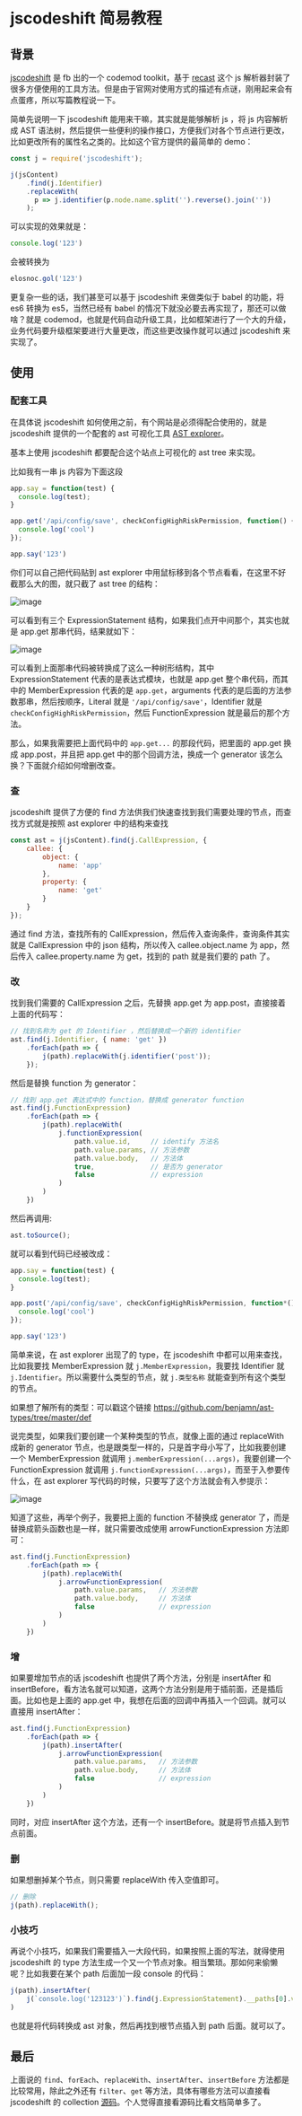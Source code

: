 # jscodeshift 简易教程

## 背景

[jscodeshift](https://github.com/facebook/jscodeshift) 是 fb 出的一个 codemod toolkit，基于 [recast](https://github.com/benjamn/recast) 这个 js 解析器封装了很多方便使用的工具方法。但是由于官网对使用方式的描述有点谜，刚用起来会有点蛋疼，所以写篇教程说一下。

简单先说明一下 jscodeshift 能用来干嘛，其实就是能够解析 js ，将 js 内容解析成 AST 语法树，然后提供一些便利的操作接口，方便我们对各个节点进行更改，比如更改所有的属性名之类的。比如这个官方提供的最简单的 demo：

```js
const j = require('jscodeshift');

j(jsContent)
    .find(j.Identifier)
    .replaceWith(
      p => j.identifier(p.node.name.split('').reverse().join(''))
    );
```
 
可以实现的效果就是：

```js
console.log('123')
```

会被转换为

```js
elosnoc.gol('123')
```


更复杂一些的话，我们甚至可以基于 jscodeshift 来做类似于 babel 的功能，将 es6 转换为 es5，当然已经有 babel 的情况下就没必要去再实现了，那还可以做啥？就是 codemod，也就是代码自动升级工具，比如框架进行了一个大的升级，业务代码要升级框架要进行大量更改，而这些更改操作就可以通过 jscodeshift 来实现了。


## 使用

### 配套工具

在具体说 jscodeshift 如何使用之前，有个网站是必须得配合使用的，就是 jscodeshift 提供的一个配套的 ast 可视化工具 [AST explorer](http://astexplorer.net/)。

基本上使用 jscodeshift 都要配合这个站点上可视化的 ast tree 来实现。

比如我有一串 js 内容为下面这段

```js
app.say = function(test) {
  console.log(test);
}

app.get('/api/config/save', checkConfigHighRiskPermission, function() {
  console.log('cool')
});

app.say('123')
```

你们可以自己把代码贴到 ast explorer 中用鼠标移到各个节点看看，在这里不好截那么大的图，就只截了 ast tree 的结构：

![image](https://user-images.githubusercontent.com/5856440/30771051-796321c0-a071-11e7-933a-7a90cee62f84.png)

可以看到有三个 ExpressionStatement 结构，如果我们点开中间那个，其实也就是 app.get 那串代码，结果就如下：

![image](https://user-images.githubusercontent.com/5856440/30770981-517c5fce-a070-11e7-8500-22b84645fe75.png)

可以看到上面那串代码被转换成了这么一种树形结构，其中 ExpressionStatement 代表的是表达式模块，也就是 app.get 整个串代码，而其中的 MemberExpression 代表的是 `app.get`，arguments 代表的是后面的方法参数那串，然后按顺序，Literal 就是 `'/api/config/save'`，Identifier 就是 `checkConfigHighRiskPermission`，然后 FunctionExpression 就是最后的那个方法。

那么，如果我需要把上面代码中的 `app.get...` 的那段代码，把里面的 app.get 换成 app.post，并且把 app.get 中的那个回调方法，换成一个 generator 该怎么换？下面就介绍如何增删改查。

### 查

jscodeshift 提供了方便的 find 方法供我们快速查找到我们需要处理的节点，而查找方式就是按照 ast explorer 中的结构来查找

```js
const ast = j(jsContent).find(j.CallExpression, {
    callee: {
        object: {
            name: 'app'
        },
        property: {
            name: 'get'
        }
    }
});
```

通过 find 方法，查找所有的 CallExpression，然后传入查询条件，查询条件其实就是 CallExpression 中的 json 结构，所以传入 callee.object.name 为 app，然后传入 callee.property.name 为 get，找到的 path 就是我们要的 path 了。

### 改

找到我们需要的 CallExpression 之后，先替换 app.get 为 app.post，直接接着上面的代码写：

```js
// 找到名称为 get 的 Identifier ，然后替换成一个新的 identifier
ast.find(j.Identifier, { name: 'get' })
    .forEach(path => {
        j(path).replaceWith(j.identifier('post'));
    });
```

然后是替换 function 为 generator：

```js
// 找到 app.get 表达式中的 function，替换成 generator function
ast.find(j.FunctionExpression)
    .forEach(path => {
        j(path).replaceWith(
            j.functionExpression(
                path.value.id,     // identify 方法名
                path.value.params, // 方法参数
                path.value.body,   // 方法体
                true,              // 是否为 generator
                false              // expression
            )
        )
  	})
```

然后再调用:

```js
ast.toSource();
```

就可以看到代码已经被改成：

```js
app.say = function(test) {
  console.log(test);
}

app.post('/api/config/save', checkConfigHighRiskPermission, function*() {
  console.log('cool')
});

app.say('123')
```

简单来说，在 ast explorer 出现了的 type，在 jscodeshift 中都可以用来查找，比如我要找 MemberExpression 就 `j.MemberExpression`，我要找 Identifier 就 `j.Identifier`。所以需要什么类型的节点，就 `j.类型名称` 就能查到所有这个类型的节点。

如果想了解所有的类型：可以戳这个链接 https://github.com/benjamn/ast-types/tree/master/def 

说完类型，如果我们要创建一个某种类型的节点，就像上面的通过 replaceWith 成新的 generator 节点，也是跟类型一样的，只是首字母小写了，比如我要创建一个 MemberExpression 就调用 `j.memberExpression(...args)`，我要创建一个 FunctionExpression 就调用 `j.functionExpression(...args)`，而至于入参要传什么，在 ast explorer 写代码的时候，只要写了这个方法就会有入参提示：

![image](https://user-images.githubusercontent.com/5856440/30771296-f0cf0a62-a076-11e7-9f43-4c783a294932.png)

知道了这些，再举个例子，我要把上面的 function 不替换成 generator 了，而是替换成箭头函数也是一样，就只需要改成使用 arrowFunctionExpression 方法即可：

```js
ast.find(j.FunctionExpression)
    .forEach(path => {
        j(path).replaceWith(
            j.arrowFunctionExpression(
                path.value.params,   // 方法参数
                path.value.body,     // 方法体
                false                // expression
            )
        )
  	})
```

### 增

如果要增加节点的话 jscodeshift 也提供了两个方法，分别是 insertAfter 和 insertBefore，看方法名就可以知道，这两个方法分别是用于插前面，还是插后面。比如也是上面的 app.get 中，我想在后面的回调中再插入一个回调。就可以直接用 insertAfter：

```js
ast.find(j.FunctionExpression)
    .forEach(path => {
        j(path).insertAfter(
            j.arrowFunctionExpression(
                path.value.params,   // 方法参数
                path.value.body,     // 方法体
                false                // expression
            )
        )
  	})
```

同时，对应 insertAfter 这个方法，还有一个 insertBefore。就是将节点插入到节点前面。

### 删

如果想删掉某个节点，则只需要 replaceWith 传入空值即可。

```js
// 删除
j(path).replaceWith();
```

### 小技巧

再说个小技巧，如果我们需要插入一大段代码，如果按照上面的写法，就得使用 jscodeshift 的 type 方法生成一个又一个节点对象。相当繁琐。那如何来偷懒呢？比如我要在某个 path 后面加一段 console 的代码：

```js
j(path).insertAfter(
    j(`console.log('123123')`).find(j.ExpressionStatement).__paths[0].value
)
```

也就是将代码转换成 ast 对象，然后再找到根节点插入到 path 后面。就可以了。

## 最后

上面说的 `find`、`forEach`、`replaceWith`、`insertAfter`、`insertBefore` 方法都是比较常用，除此之外还有 `filter`、`get` 等方法，具体有哪些方法可以直接看 jscodeshift 的 collection [源码](https://github.com/facebook/jscodeshift/blob/master/src/Collection.js)。个人觉得直接看源码比看文档简单多了。



